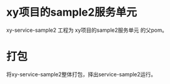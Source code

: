 # xy项目的sample2服务单元
xy-service-sample2 工程为 xy项目的sample2服务单元 的父pom。
# 打包
将xy-service-sample2整体打包，择出service-sample2运行。

